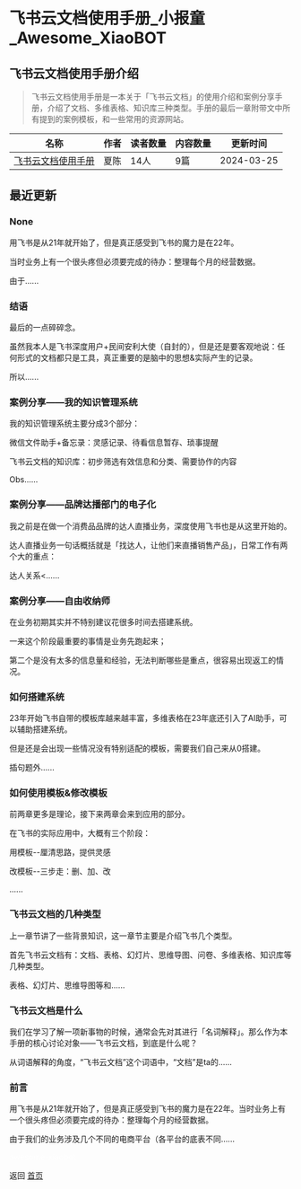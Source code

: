 # 飞书云文档使用手册_小报童_Awesome_XiaoBOT

## 飞书云文档使用手册介绍
> 飞书云文档使用手册是一本关于「飞书云文档」的使用介绍和案例分享手册，介绍了文档、多维表格、知识库三种类型。手册的最后一章附带文中所有提到的案例模板，和一些常用的资源网站。  
  


|名称|作者|读者数量|内容数量|更新时间|
|---|---|---|---|---|
|[飞书云文档使用手册](https://xiaobot.net/p/feishu001?refer=0b133df9-27dc-423b-8101-639049001c13)|夏陈|14人|9篇|2024-03-25|

## 最近更新
### None

用飞书是从21年就开始了，但是真正感受到飞书的魔力是在22年。

当时业务上有一个很头疼但必须要完成的待办：整理每个月的经营数据。

由于......

### 结语

最后的一点碎碎念。

虽然我本人是飞书深度用户+民间安利大使（自封的），但是还是要客观地说：任何形式的文档都只是工具，真正重要的是脑中的思想&实际产生的记录。

所以......

### 案例分享——我的知识管理系统

我的知识管理系统主要分成3个部分：

微信文件助手+备忘录：灵感记录、待看信息暂存、琐事提醒

飞书云文档的知识库：初步筛选有效信息和分类、需要协作的内容

Obs......

### 案例分享——品牌达播部门的电子化

我之前是在做一个消费品品牌的达人直播业务，深度使用飞书也是从这里开始的。

达人直播业务一句话概括就是「找达人，让他们来直播销售产品」，日常工作有两个大的重点：

达人关系<......

### 案例分享——自由收纳师

在业务初期其实并不特别建议花很多时间去搭建系统。

一来这个阶段最重要的事情是业务先跑起来；

第二个是没有太多的信息量和经验，无法判断哪些是重点，很容易出现返工的情况。

### 如何搭建系统

23年开始飞书自带的模板库越来越丰富，多维表格在23年底还引入了AI助手，可以辅助搭建系统。

但是还是会出现一些情况没有特别适配的模板，需要我们自己来从0搭建。

插句题外......

### 如何使用模板&修改模板

前两章更多是理论，接下来两章会来到应用的部分。

在飞书的实际应用中，大概有三个阶段：

用模板--厘清思路，提供灵感

改模板--三步走：删、加、改

......

### 飞书云文档的几种类型

上一章节讲了一些背景知识，这一章节主要是介绍飞书几个类型。

首先飞书云文档有：文档、表格、幻灯片、思维导图、问卷、多维表格、知识库等几种类型。

表格、幻灯片、思维导图等和......

### 飞书云文档是什么

我们在学习了解一项新事物的时候，通常会先对其进行「名词解释」。那么作为本手册的核心讨论对象——飞书云文档，到底是什么呢？

从词语解释的角度，“飞书云文档”这个词语中，“文档”是ta的......

### 前言

用飞书是从21年就开始了，但是真正感受到飞书的魔力是在22年。当时业务上有一个很头疼但必须要完成的待办：整理每个月的经营数据。

由于我们的业务涉及几个不同的电商平台（各平台的底表不同......


<a href="https://github.com/Reno9527/awesome-xiaobot" style="color: white; text-decoration: none;">awesome-xiaobot</a>

返回 [首页](../README.md)
